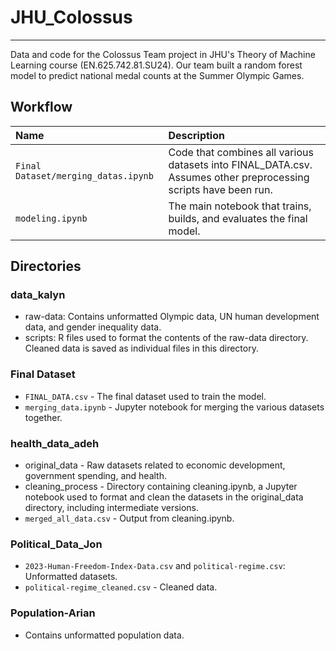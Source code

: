 # JHU_Colossus
****

Data and code for the Colossus Team project in JHU's Theory of Machine Learning course (EN.625.742.81.SU24). Our team built a random forest model to predict national medal counts at the Summer Olympic Games.


## Workflow 

| Name | Description | 
| :--- | :--- | 
| `Final Dataset/merging_datas.ipynb` | Code that combines all various datasets into FINAL_DATA.csv. Assumes other preprocessing scripts have been run.| 
| `modeling.ipynb` | The main notebook that trains, builds, and evaluates the final model. | 




## Directories 

### data_kalyn

* raw-data: Contains unformatted Olympic data, UN human development data, and gender inequality data.
* scripts: R files used to format the contents of the raw-data directory. Cleaned data is saved as individual files in this directory.

### Final Dataset

* `FINAL_DATA.csv` - The final dataset used to train the model.
* `merging_data.ipynb` - Jupyter notebook for merging the various datasets together.

### health_data_adeh 

* original_data - Raw datasets related to economic development, government spending, and health.
* cleaning_process - Directory containing cleaning.ipynb, a Jupyter notebook used to format and clean the datasets in the original_data directory, including intermediate versions.
* `merged_all_data.csv` -  Output from cleaning.ipynb.

### Political_Data_Jon 

* `2023-Human-Freedom-Index-Data.csv` and `political-regime.csv`:  Unformatted datasets.
* `political-regime_cleaned.csv` - Cleaned data.


### Population-Arian 

* Contains unformatted population data.









